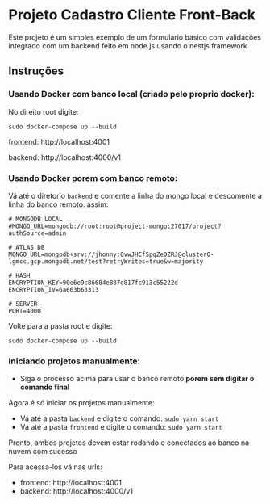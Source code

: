# Projeto Cadastro Cliente Front-Back

Este projeto é um simples exemplo de um formulario basico com validações integrado com um backend feito em node js usando o nestjs framework

## Instruções

### Usando Docker com banco local (criado pelo proprio docker):

No direito root digite:

`sudo docker-compose up --build`

frontend: http://localhost:4001

backend: http://localhost:4000/v1

### Usando Docker porem com banco remoto:

Vá até o diretorio `backend` e comente a linha do mongo local e descomente a linha do banco remoto. assim:
```dotenv
# MONGODB LOCAL
#MONGO_URL=mongodb://root:root@project-mongo:27017/project?authSource=admin

# ATLAS DB
MONGO_URL=mongodb+srv://jhonny:0vwJHCfSpqZe0ZRJ@cluster0-lgmcc.gcp.mongodb.net/test?retryWrites=true&w=majority

# HASH
ENCRYPTION_KEY=90e6e9c86684e887d817fc913c55222d
ENCRYPTION_IV=6a663b63313

# SERVER
PORT=4000
```

Volte para a pasta root e digite:

`sudo docker-compose up --build`

### Iniciando projetos manualmente:

- Siga o processo acima para usar o banco remoto **porem sem digitar o comando final**

Agora é só iniciar os projetos manualmente:

- Vá até a pasta `backend` e digite o comando: `sudo yarn start`
- Vá até a pasta `frontend` e digite o comando: `sudo yarn start`

Pronto, ambos projetos devem estar rodando e conectados ao banco na nuvem com sucesso 

Para acessa-los vá nas urls:

- frontend: http://localhost:4001
- backend: http://localhost:4000/v1
